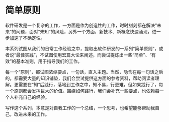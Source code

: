 # 简单原则

软件研发是一个复杂的工作，一方面是作为创造性的工作，时时刻刻都在解决“未来”的问题，面对“未知”的风险，另外一个方面，新技术、新概念快速涌现，进一步加速了不确定性。

本系列试图从我们的日常工作经验之中，提取出软件研发的一系列“简单原则”，或者说“最佳实践”，不试图使用宏篇大论来阐述，而尝试提炼出一些“简单”、“有效”的基本准则，用于指导我们的工作。

每一个“原则”，都试图浓缩要点，一句话，直入主题。当然，隐含在每一句话之后的，都需要大量的知识铺垫，我们会尝试提供这方面的参考资料，帮助阅读者理解。更需要在“知”后践行，落地到工作之中，知不易，行更难，但如果践行了，每一个原则都会发挥巨大的价值。围绕如何践行，我们会补充一些要点，也依赖每一个人补充自己的经验。

写作这个系列，本意是对自我工作的一个总结，一个思考，也希望能够帮助我自己，改进未来的工作。

